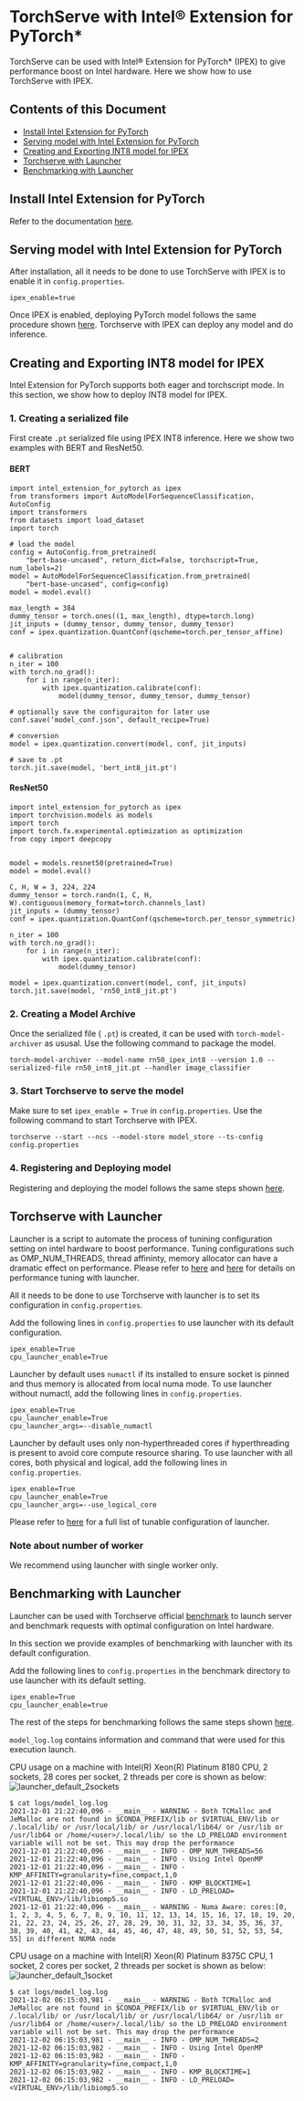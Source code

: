 # TorchServe with Intel® Extension for PyTorch*

TorchServe can be used with Intel® Extension for PyTorch* (IPEX) to give performance boost on Intel hardware. 
Here we show how to use TorchServe with IPEX.

## Contents of this Document 
* [Install Intel Extension for PyTorch](#install-intel-extension-for-pytorch)
* [Serving model with Intel Extension for PyTorch](#serving-model-with-intel-extension-for-pytorch)
* [Creating and Exporting INT8 model for IPEX](#creating-and-exporting-int8-model-for-ipex)
* [Torchserve with Launcher](#torchserve-with-launcher)
* [Benchmarking with Launcher](#benchmarking-with-launcher)


## Install Intel Extension for PyTorch 
Refer to the documentation [here](https://github.com/intel/intel-extension-for-pytorch#installation). 

## Serving model with Intel Extension for PyTorch  
After installation, all it needs to be done to use TorchServe with IPEX is to enable it in `config.properties`. 
```
ipex_enable=true
```
Once IPEX is enabled, deploying PyTorch model follows the same procedure shown [here](https://pytorch.org/serve/use_cases.html). Torchserve with IPEX can deploy any model and do inference. 

## Creating and Exporting INT8 model for IPEX
Intel Extension for PyTorch supports both eager and torchscript mode. In this section, we show how to deploy INT8 model for IPEX. 

### 1. Creating a serialized file 
First create `.pt` serialized file using IPEX INT8 inference. Here we show two examples with BERT and ResNet50. 

#### BERT

```
import intel_extension_for_pytorch as ipex
from transformers import AutoModelForSequenceClassification, AutoConfig
import transformers
from datasets import load_dataset
import torch

# load the model 
config = AutoConfig.from_pretrained(
    "bert-base-uncased", return_dict=False, torchscript=True, num_labels=2)
model = AutoModelForSequenceClassification.from_pretrained(
    "bert-base-uncased", config=config)
model = model.eval()

max_length = 384 
dummy_tensor = torch.ones((1, max_length), dtype=torch.long)
jit_inputs = (dummy_tensor, dummy_tensor, dummy_tensor)
conf = ipex.quantization.QuantConf(qscheme=torch.per_tensor_affine)


# calibration 
n_iter = 100 
with torch.no_grad():
    for i in range(n_iter):
        with ipex.quantization.calibrate(conf):
            model(dummy_tensor, dummy_tensor, dummy_tensor)

# optionally save the configuraiton for later use 
conf.save(‘model_conf.json’, default_recipe=True)

# conversion 
model = ipex.quantization.convert(model, conf, jit_inputs)

# save to .pt 
torch.jit.save(model, 'bert_int8_jit.pt')
```

#### ResNet50 

```
import intel_extension_for_pytorch as ipex
import torchvision.models as models
import torch
import torch.fx.experimental.optimization as optimization
from copy import deepcopy


model = models.resnet50(pretrained=True)
model = model.eval()

C, H, W = 3, 224, 224
dummy_tensor = torch.randn(1, C, H, W).contiguous(memory_format=torch.channels_last)
jit_inputs = (dummy_tensor)
conf = ipex.quantization.QuantConf(qscheme=torch.per_tensor_symmetric)

n_iter = 100 
with torch.no_grad():
	for i in range(n_iter):
		with ipex.quantization.calibrate(conf):
			model(dummy_tensor)

model = ipex.quantization.convert(model, conf, jit_inputs)
torch.jit.save(model, 'rn50_int8_jit.pt')
```
### 2. Creating a Model Archive 
Once the serialized file ( `.pt`) is created, it can be used with `torch-model-archiver` as ususal. Use the following command to package the model.  
```
torch-model-archiver --model-name rn50_ipex_int8 --version 1.0 --serialized-file rn50_int8_jit.pt --handler image_classifier 
```
### 3. Start Torchserve to serve the model 
Make sure to set `ipex_enable = True` in `config.properties`. Use the following command to start Torchserve with IPEX. 
```
torchserve --start --ncs --model-store model_store --ts-config config.properties
```

### 4. Registering and Deploying model 
Registering and deploying the model follows the same steps shown [here](https://pytorch.org/serve/use_cases.html). 

## Torchserve with Launcher
Launcher is a script to automate the process of tunining configuration setting on intel hardware to boost performance. Tuning configurations such as OMP_NUM_THREADS, thread affininty, memory allocator can have a dramatic effect on performance. Please refer to [here](https://github.com/intel/intel-extension-for-pytorch/blob/master/docs/tutorials/performance_tuning/tuning_guide.md) and [here](https://github.com/intel/intel-extension-for-pytorch/blob/master/docs/tutorials/performance_tuning/tuning_guide.md) for details on performance tuning with launcher. 

All it needs to be done to use Torchserve with launcher is to set its configuration in `config.properties`.


Add the following lines in `config.properties` to use launcher with its default configuration. 
```
ipex_enable=True
cpu_launcher_enable=True
```

Launcher by default uses `numactl` if its installed to ensure socket is pinned and thus memory is allocated from local numa mode. To use launcher without numactl, add the following lines in `config.properties`.
```
ipex_enable=True
cpu_launcher_enable=True
cpu_launcher_args=--disable_numactl
```

Launcher by default uses only non-hyperthreaded cores if hyperthreading is present to avoid core compute resource sharing. To use launcher with all cores, both physical and logical, add the following lines in `config.properties`.  
```
ipex_enable=True
cpu_launcher_enable=True
cpu_launcher_args=--use_logical_core
```
Please refer to [here](https://github.com/intel/intel-extension-for-pytorch/blob/master/docs/tutorials/performance_tuning/launch_script.md) for a full list of tunable configuration of launcher.

### Note about number of worker
We recommend using launcher with single worker only. 

## Benchmarking with Launcher 
Launcher can be used with Torchserve official [benchmark](https://github.com/pytorch/serve/tree/master/benchmarks) to launch server and benchmark requests with optimal configuration on Intel hardware.

In this section we provide examples of benchmarking with launcher with its default configuration.

Add the following lines to `config.properties` in the benchmark directory to use launcher with its default setting. 
```
ipex_enable=True
cpu_launcher_enable=true
```

The rest of the steps for benchmarking follows the same steps shown [here](https://github.com/pytorch/serve/tree/master/benchmarks).

`model_log.log` contains information and command that were used for this execution launch. 


CPU usage on a machine with Intel(R) Xeon(R) Platinum 8180 CPU, 2 sockets, 28 cores per socket, 2 threads per core is shown as below: 
![launcher_default_2sockets](https://user-images.githubusercontent.com/93151422/144373537-07787510-039d-44c4-8cfd-6afeeb64ac78.gif)

```
$ cat logs/model_log.log
2021-12-01 21:22:40,096 - __main__ - WARNING - Both TCMalloc and JeMalloc are not found in $CONDA_PREFIX/lib or $VIRTUAL_ENV/lib or /.local/lib/ or /usr/local/lib/ or /usr/local/lib64/ or /usr/lib or /usr/lib64 or /home/<user>/.local/lib/ so the LD_PRELOAD environment variable will not be set. This may drop the performance
2021-12-01 21:22:40,096 - __main__ - INFO - OMP_NUM_THREADS=56
2021-12-01 21:22:40,096 - __main__ - INFO - Using Intel OpenMP
2021-12-01 21:22:40,096 - __main__ - INFO - KMP_AFFINITY=granularity=fine,compact,1,0
2021-12-01 21:22:40,096 - __main__ - INFO - KMP_BLOCKTIME=1
2021-12-01 21:22:40,096 - __main__ - INFO - LD_PRELOAD=<VIRTUAL_ENV>/lib/libiomp5.so
2021-12-01 21:22:40,096 - __main__ - WARNING - Numa Aware: cores:[0, 1, 2, 3, 4, 5, 6, 7, 8, 9, 10, 11, 12, 13, 14, 15, 16, 17, 18, 19, 20, 21, 22, 23, 24, 25, 26, 27, 28, 29, 30, 31, 32, 33, 34, 35, 36, 37, 38, 39, 40, 41, 42, 43, 44, 45, 46, 47, 48, 49, 50, 51, 52, 53, 54, 55] in different NUMA node
```

CPU usage on a machine with Intel(R) Xeon(R) Platinum 8375C CPU, 1 socket, 2 cores per socket, 2 threads per socket is shown as below: 
![launcher_default_1socket](https://user-images.githubusercontent.com/93151422/144372993-92b2ca96-f309-41e2-a5c8-bf2143815c93.gif)

```
$ cat logs/model_log.log
2021-12-02 06:15:03,981 - __main__ - WARNING - Both TCMalloc and JeMalloc are not found in $CONDA_PREFIX/lib or $VIRTUAL_ENV/lib or /.local/lib/ or /usr/local/lib/ or /usr/local/lib64/ or /usr/lib or /usr/lib64 or /home/<user>/.local/lib/ so the LD_PRELOAD environment variable will not be set. This may drop the performance
2021-12-02 06:15:03,981 - __main__ - INFO - OMP_NUM_THREADS=2
2021-12-02 06:15:03,982 - __main__ - INFO - Using Intel OpenMP
2021-12-02 06:15:03,982 - __main__ - INFO - KMP_AFFINITY=granularity=fine,compact,1,0
2021-12-02 06:15:03,982 - __main__ - INFO - KMP_BLOCKTIME=1
2021-12-02 06:15:03,982 - __main__ - INFO - LD_PRELOAD=<VIRTUAL_ENV>/lib/libiomp5.so

```

